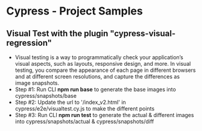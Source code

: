 # Cypress - Project Samples

## Visual Test with the plugin "cypress-visual-regression"
 - Visual testing is a way to programmatically check your application’s visual aspects, such as layouts, responsive design, and more. In visual testing, you compare the appearance of each page in different browsers and at different screen resolutions, and capture the differences as image snapshots.
 - Step #1: Run CLI **npm run base** to generate the base images into cypress/snapshots/base
 - Step #2: Update the url to '/index_v2.html' in cypress/e2e/visualtest.cy.js to make the different points
 - Step #3: Run CLI **npm run test** to generate the actual & different images into cypress/snapshots/actual & cypress/snapshots/diff